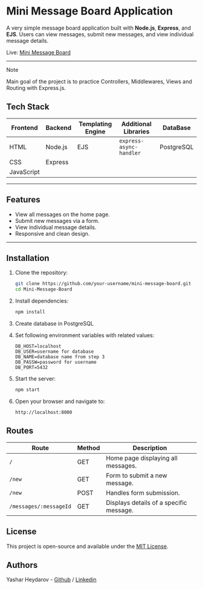 # Mini Message Board Application

A very simple message board application built with **Node.js**, **Express**, and **EJS**. Users can view messages, submit new messages, and view individual message details.

Live: [Mini Message Board](https://mini-message-board-production-8e97.up.railway.app/)

---

> [!NOTE]
> Main goal of the project is to practice Controllers, Middlewares, Views and Routing with Express.js.


## Tech Stack

| **Frontend** | **Backend** | **Templating Engine**  | **Additional Libraries** | **DataBase** |
|--------------|-------------|------------------------|--------------------------|--------------|
| HTML         | Node.js     | EJS                    | `express-async-handler`  | PostgreSQL   |
| CSS          | Express     |                        |                          |              |
| JavaScript   |             |                        |                          |              |

---

## Features

- View all messages on the home page.
- Submit new messages via a form.
- View individual message details.
- Responsive and clean design.

---

## Installation

1. Clone the repository:
   ```bash
   git clone https://github.com/your-username/mini-message-board.git
   cd Mini-Message-Board
   ```

2. Install dependencies:
   ```bash
   npm install
   ```

3. Create database in PostgreSQL

4. Set following environment variables with related values:
   ```
   DB_HOST=localhost
   DB_USER=username for database
   DB_NAME=database name from step 3
   DB_PASSW=password for username
   DB_PORT=5432
   ```

5. Start the server:
   ```bash
   npm start
   ```

6. Open your browser and navigate to:
   ```
   http://localhost:8000
   ```

## Routes

| **Route**         | **Method** | **Description**                          |
|-------------------|------------|------------------------------------------|
| `/`               | GET        | Home page displaying all messages.       |
| `/new`            | GET        | Form to submit a new message.            |
| `/new`            | POST       | Handles form submission.                 |
| `/messages/:messageId`   | GET        | Displays details of a specific message.  |

## License

This project is open-source and available under the [MIT License](LICENSE).

## Authors
Yashar Heydarov - [Github](https://github.com/heydarov93) / [Linkedin](https://www.linkedin.com/in/yashar-heydarov/)
